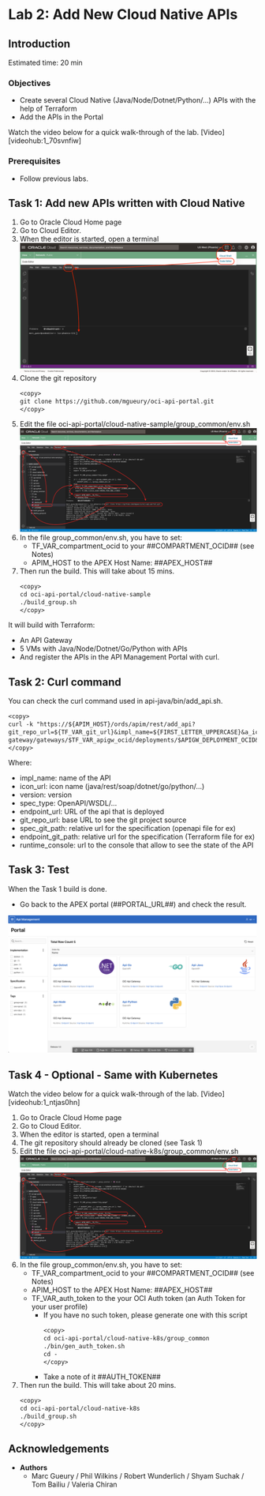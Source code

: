 
# Lab 2: Add New Cloud Native APIs

## Introduction

Estimated time: 20 min

### Objectives
 
- Create several Cloud Native (Java/Node/Dotnet/Python/...) APIs with the help of Terraform
- Add the APIs in the Portal 

Watch the video below for a quick walk-through of the lab. 
[Video][videohub:1_70svnfiw]

### Prerequisites

- Follow previous labs.

## Task 1: Add new APIs written with Cloud Native

1. Go to Oracle Cloud Home page
2. Go to Cloud Editor.
3. When the editor is started, open a terminal
    ![Cloud Shell](images/apim-cloudeditor-terminal.png)
4. Clone the git repository
    ```
    <copy>
    git clone https://github.com/mgueury/oci-api-portal.git
    </copy>
    ```
5. Edit the file oci-api-portal/cloud-native-sample/group_common/env.sh
    ![Cloud Shell](images/apim-cloudeditor.png)
6. In the file group_common/env.sh, you have to set: 
    - TF\_VAR\_compartment\_ocid to your ##COMPARTMENT_OCID## (see Notes)
    - APIM\_HOST to the APEX Host Name: ##APEX\_HOST##
7. Then run the build. This will take about 15 mins. 
    ```
    <copy>
    cd oci-api-portal/cloud-native-sample
    ./build_group.sh
    </copy>
    ```

It will build with Terraform:
- An API Gateway
- 5 VMs with Java/Node/Dotnet/Go/Python with APIs
- And register the APIs in the API Management Portal with curl.

## Task 2: Curl command

You can check the curl command used in api-java/bin/add_api.sh.

```
<copy>
curl -k "https://${APIM_HOST}/ords/apim/rest/add_api?git_repo_url=${TF_VAR_git_url}&impl_name=${FIRST_LETTER_UPPERCASE}&a_icon_url=${TF_VAR_language}&runtime_console=https://cloud.oracle.com/api-gateway/gateways/$TF_VAR_apigw_ocid/deployments/$APIGW_DEPLOYMENT_OCID&version=${GIT_BRANCH}&endpoint_url=${APIGW_URL}/app/dept&endpoint_git_path=src/terraform/apigw_existing.tf&spec_git_path=src/app/openapi_spec.yaml&a_spec_type=OpenAPI"
</copy>
```

Where:
- impl\_name: name of the API
- icon\_url: icon name (java/rest/soap/dotnet/go/python/...)
- version: version
- spec\_type: OpenAPI/WSDL/...
- endpoint\_url: URL of the api that is deployed
- git\_repo\_url: base URL to see the git project source 
- spec\_git\_path: relative url for the specification (openapi file for ex)
- endpoint\_git_path: relative url for the specification (Terraform file for ex)
- runtime\_console: url to the console that allow to see the state of the API

## Task 3: Test

When the Task 1 build is done.

- Go back to the APEX portal (##PORTAL_URL##) and check the result.

![Cloud Native Test](images/apim-cloud-native-test.png)

## Task 4 - Optional - Same with Kubernetes

Watch the video below for a quick walk-through of the lab. 
[Video][videohub:1_ntjas0hn]

1. Go to Oracle Cloud Home page
2. Go to Cloud Editor.
3. When the editor is started, open a terminal
4. The git repository should already be cloned (see Task 1)
5. Edit the file oci-api-portal/cloud-native-k8s/group_common/env.sh
    ![Cloud Shell](images/apim-cloudeditor.png)
6. In the file group_common/env.sh, you have to set: 
    - TF\_VAR\_compartment\_ocid to your ##COMPARTMENT_OCID## (see Notes)
    - APIM\_HOST to the APEX Host Name: ##APEX\_HOST##
    - TF\_VAR\_auth\_token to the your OCI Auth token (an Auth Token for your user profile)
        - If you have no such token, please generate one with this script
            ```
            <copy>
            cd oci-api-portal/cloud-native-k8s/group_common
            ./bin/gen_auth_token.sh
            cd -
            </copy>
            ```
        - Take a note of it ##AUTH\_TOKEN##
7. Then run the build. This will take about 20 mins. 
    ```
    <copy>
    cd oci-api-portal/cloud-native-k8s
    ./build_group.sh
    </copy>
    ```

## Acknowledgements

- **Authors**
    - Marc Gueury / Phil Wilkins /  Robert Wunderlich  / Shyam Suchak / Tom Bailiu / Valeria Chiran

